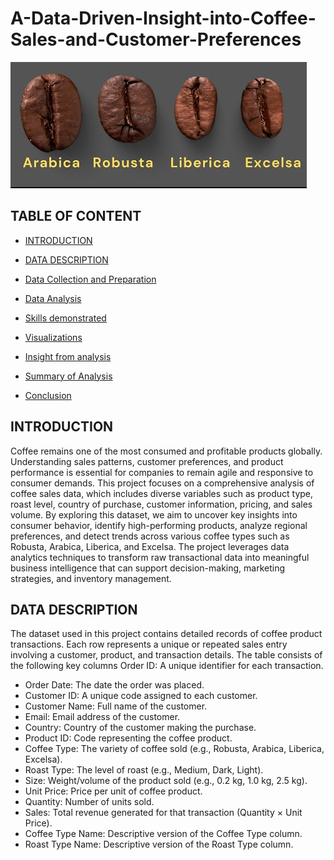 # A-Data-Driven-Insight-into-Coffee-Sales-and-Customer-Preferences
![coffee](4coffee.PNG)

## TABLE OF CONTENT

- [INTRODUCTION](#Introduction)

- [DATA DESCRIPTION](#Data-Description)

- [Data Collection and Preparation ](#Data-Collection-and-Preparation)

- [Data Analysis](#Data-Analysis)

- [Skills demonstrated](#Skills-demonstrated)

- [Visualizations](#Visualizations)

- [Insight from analysis](#Insight-from-analysis)

- [Summary of Analysis](#Summary-of-Analysis)

- [Conclusion](#Conclusion)


## INTRODUCTION
Coffee remains one of the most consumed and profitable products globally. Understanding sales patterns, customer preferences, and product performance is essential for companies to remain agile and responsive to consumer demands. This project focuses on a comprehensive analysis of coffee sales data, which includes diverse variables such as product type, roast level, country of purchase, customer information, pricing, and sales volume.
By exploring this dataset, we aim to uncover key insights into consumer behavior, identify high-performing products, analyze regional preferences, and detect trends across various coffee types such as Robusta, Arabica, Liberica, and Excelsa. The project leverages data analytics techniques to transform raw transactional data into meaningful business intelligence that can support decision-making, marketing strategies, and inventory management.

## DATA DESCRIPTION
The dataset used in this project contains detailed records of coffee product transactions. Each row represents a unique or repeated sales entry involving a customer, product, and transaction details. The table consists of the following key columns Order ID: A unique identifier for each transaction.
 - Order Date: The date the order was placed.
 - Customer ID: A unique code assigned to each customer.
 - Customer Name: Full name of the customer.
 - Email: Email address of the customer.
 - Country: Country of the customer making the purchase.
 - Product ID: Code representing the coffee product.
 - Coffee Type: The variety of coffee sold (e.g., Robusta, Arabica, Liberica, Excelsa).
 - Roast Type: The level of roast (e.g., Medium, Dark, Light).
 - Size: Weight/volume of the product sold (e.g., 0.2 kg, 1.0 kg, 2.5 kg).
 - Unit Price: Price per unit of coffee product.
 - Quantity: Number of units sold.
 - Sales: Total revenue generated for that transaction (Quantity × Unit Price).
 - Coffee Type Name: Descriptive version of the Coffee Type column.
 - Roast Type Name: Descriptive version of the Roast Type column.



